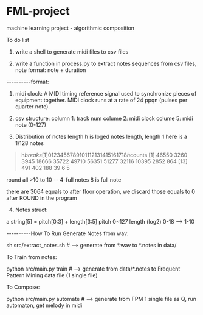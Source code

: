 FML-project
===========

machine learning project - algorithmic composition


To do list

1. write a shell to generate midi files to csv files

2. write a function in process.py to extract notes sequences from csv files, note format: note + duration


----------format:
1. midi clock: A MIDI timing reference signal used to synchronize pieces of 
equipment together. MIDI clock runs at a rate of 24 ppqn (pulses per quarter
note).

2. csv structure: 
column 1: track num
colume 2: midi clock
colume 5: midi note (0-127)

3. Distribution of notes length
h is loged notes length, length 1 here is a 1/128 notes

> h$breaks
 [1]  0  1  2  3  4  5  6  7  8  9 10 11 12 13 14 15 16 17 18
> h$counts
 [1] 46550  3260  3945 18666 35722 49710 56351 51277 32116 10395  2852   864
[13]   491   402   188    39     6     5

round all >10 to 10 -- 4-full notes
8 is full note

there are 3064 equals to  after floor operation, we discard those equals to 0 after ROUND in the program

4. Notes struct:

a string[5] = pitch[0:3] + length[3:5]
pitch 0~127
length (log2) 0-18 --> 1-10


----------How To Run
Generate Notes from wav:

sh src/extract_notes.sh  # --> generate from *.wav to *.notes in data/

To Train from notes:

python src/main.py train  # --> generate from data/*.notes to Frequent Pattern Mining data file (1 single file)

To Compose:

python src/main.py automate  # --> generate from FPM 1 single file as Q, run automaton, get melody in midi

